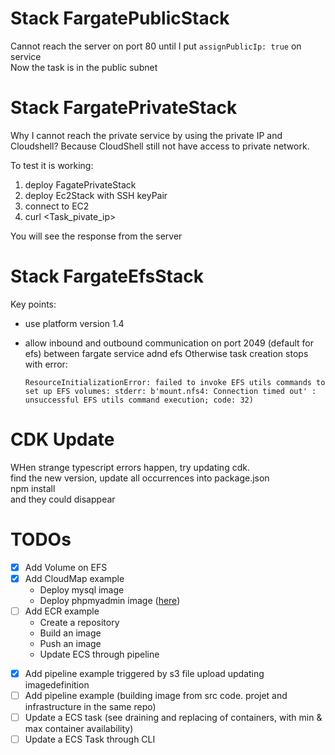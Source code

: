# Stack FargatePublicStack

Cannot reach the server on port 80 until I put `assignPublicIp: true` on service  
Now the task is in the public subnet

# Stack FargatePrivateStack

Why I cannot reach the private service by using the private IP and Cloudshell? 
Because CloudShell still not have access to private network.

To test it is working:

1. deploy FagatePrivateStack
1. deploy Ec2Stack with SSH keyPair
1. connect to EC2
1. curl <Task_pivate_ip>

You will see the response from the server

# Stack FargateEfsStack

Key points:
* use platform version 1.4
* allow inbound and outbound communication on port 2049 (default for efs) between fargate service adnd efs
  Otherwise task creation stops with error: 
  
  `ResourceInitializationError: failed to invoke EFS utils commands to set up EFS volumes: stderr: b'mount.nfs4: Connection timed out' : unsuccessful EFS utils command execution; code: 32) `

# CDK Update
WHen strange typescript errors happen, try updating cdk.  
find the new version, update all occurrences into package.json  
npm install  
and they could disappear

# TODOs

- [x] Add Volume on EFS
- [x] Add CloudMap example
  * Deploy mysql image  
  * Deploy phpmyadmin image ([here](https://hub.docker.com/_/phpmyadmin))
- [ ] Add ECR example
  * Create a repository
  * Build an image
  * Push an image
  * Update ECS through pipeline 
* [x] Add pipeline example triggered by s3 file upload updating imagedefinition
* [ ] Add pipeline example (building image from src code. projet and infrastructure in the same repo)
* [ ] Update a ECS task (see draining and replacing of containers, with min & max container availability)
* [ ] Update a ECS Task through CLI
